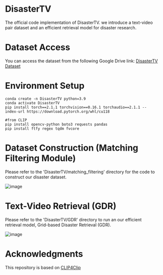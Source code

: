 # DisasterTV

The official code implementation of DisasterTV. we introduce a text-video pair dataset and an efficient retrieval model for disaster research. 

# Dataset Access
You can access the dataset from the following Google Drive link:
[DisasterTV Dataset](https://drive.google.com/drive/folders/1ULdBFousnyn5HFV_usdpRINbOeAyVf5t?usp=sharing)

# Environment Setup
```
conda create -n DisasterTV python=3.9
conda activate DisasterTV
pip install torch==2.1.1 torchvision==0.16.1 torchaudio==2.1.1 --index-url https://download.pytorch.org/whl/cu118

#from CLIP
pip install opencv-python boto3 requests pandas
pip install ftfy regex tqdm fvcore
```

# Dataset Construction (Matching Filtering Module)

Please refer to the 'DisasterTV/matching_filtering' directory for the code to construct our disaster dataset.

![image](https://github.com/user-attachments/assets/71f85d59-c899-48bf-ab1d-4afd07089859)

# Text-Video Retrieval (GDR)

Please refer to the 'DisasterTV/GDR' directory to run an our efficient retrieval model, Grid-based Disaster Retrieval (GDR).

![image](https://github.com/user-attachments/assets/3e7a2348-28f1-4313-b0a3-80dcc7ab435c)


# Acknowledgments

This repository is based on [CLIP4Clip](https://github.com/ArrowLuo/CLIP4Clip)
